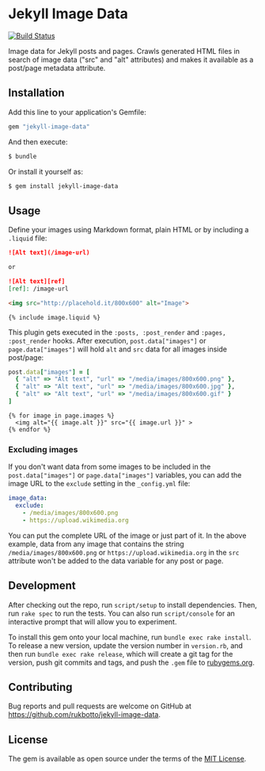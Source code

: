 # Jekyll Image Data

[![Build Status](https://travis-ci.org/rukbotto/jekyll-image-data.svg?branch=master)](https://travis-ci.org/rukbotto/jekyll-image-data)

Image data for Jekyll posts and pages. Crawls generated HTML files in search of image
data ("src" and "alt" attributes) and makes it available as a post/page
metadata attribute.

## Installation

Add this line to your application's Gemfile:

```ruby
gem "jekyll-image-data"
```

And then execute:

```sh
$ bundle
```

Or install it yourself as:

```sh
$ gem install jekyll-image-data
```

## Usage

Define your images using Markdown format, plain HTML or by including a
`.liquid` file:

```markdown
![Alt text](/image-url)

or

![Alt text][ref]
[ref]: /image-url
```

```html
<img src="http://placehold.it/800x600" alt="Image">
```

```liquid
{% include image.liquid %}
```

This plugin gets executed in the `:posts, :post_render` and `:pages,
:post_render` hooks. After execution, `post.data["images"]` or
`page.data["images"]` will hold `alt` and `src` data for all images inside
post/page:

```ruby
post.data["images"] = [
  { "alt" => "Alt text", "url" => "/media/images/800x600.png" },
  { "alt" => "Alt text", "url" => "/media/images/800x600.jpg" },
  { "alt" => "Alt text", "url" => "/media/images/800x600.gif" }
]
```

```liquid
{% for image in page.images %}
  <img alt="{{ image.alt }}" src="{{ image.url }}" >
{% endfor %}
```

### Excluding images

If you don't want data from some images to be included in the `post.data["images"]` or `page.data["images"]` variables, you can add the image URL to the `exclude` setting in the `_config.yml` file:

```yaml
image_data:
  exclude:
    - /media/images/800x600.png
    - https://upload.wikimedia.org
```

You can put the complete URL of the image or just part of it. In the above example, data from any image that contains the string `/media/images/800x600.png` or `https://upload.wikimedia.org` in the `src` attribute won't be added to the data variable for any post or page.

## Development

After checking out the repo, run `script/setup` to install dependencies. Then,
run `rake spec` to run the tests. You can also run `script/console` for an
interactive prompt that will allow you to experiment.

To install this gem onto your local machine, run `bundle exec rake install`. To
release a new version, update the version number in `version.rb`, and then run
`bundle exec rake release`, which will create a git tag for the version, push
git commits and tags, and push the `.gem` file to
[rubygems.org](https://rubygems.org).

## Contributing

Bug reports and pull requests are welcome on GitHub at
https://github.com/rukbotto/jekyll-image-data.

## License

The gem is available as open source under the terms of the [MIT
License](http://opensource.org/licenses/MIT).
